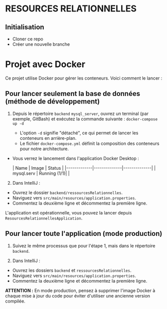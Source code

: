 # RESOURCES RELATIONNELLES

## Initialisation
- Cloner ce repo
- Créer une nouvelle branche

# Projet avec Docker
Ce projet utilise Docker pour gérer les conteneurs. Voici comment le lancer :

## Pour lancer seulement la base de données (méthode de développement)
1. Depuis le répertoire `backend` `mysql_server`, ouvrez un terminal (par exemple, GitBash) et exécutez la commande suivante :
   `docker-compose up -d`

    - L'option `-d` signifie "détaché", ce qui permet de lancer les conteneurs en arrière-plan.
    - Le fichier `docker-compose.yml` définit la composition des conteneurs pour notre architecture.
- Vous verrez le lancement dans l'application Docker Desktop :

  | Name        | Image        | Status       |
         |-------------|--------------|--------------|
  | mysql.serv  | Running (1/1)|              |

2. Dans IntelliJ :
- Ouvrez le dossier `backend/ressourcesRelationnelles`.
- Naviguez vers `src/main/resources/application.properties`.
- Commentez la deuxième ligne et décommentez la première ligne.

L'application est opérationnelle, vous pouvez la lancer depuis `ResourcesRelationnellesApplication`.

## Pour lancer toute l'application (mode production)
1. Suivez le même processus que pour l'étape 1, mais dans le répertoire `backend`.

2. Dans IntelliJ :
- Ouvrez les dossiers `backend` et `ressourcesRelationnelles`.
- Naviguez vers `src/main/resources/application.properties`.
- Commentez la deuxième ligne et décommentez la première ligne.

**ATTENTION :** En mode production, pensez à supprimer l'image Docker à chaque mise à jour du code pour éviter d'utiliser une ancienne version compilée.